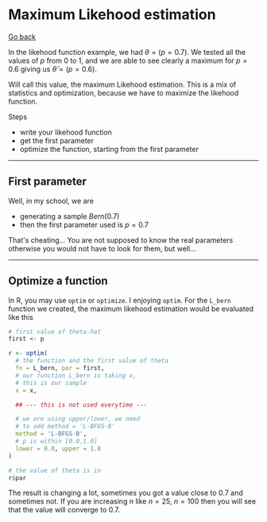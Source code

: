 # Maximum Likehood estimation

[Go back](..)

In the likehood function example, we had $\theta= (p=0.7)$.
We tested all the values of $p$ from 0 to 1, and
we are able to see clearly a maximum for $p=0.6$
giving us $\hat{\theta}= (p=0.6)$.

Will call this value, the maximum Likehood
estimation. This is a mix of statistics and optimization,
because we have to maximize the likehood function.

Steps

* write your likehood function
* get the first parameter
* optimize the function, starting from the first parameter

<hr class="sl">

## First parameter

Well, in my school, we are

* generating a sample $Bern(0.7)$
* then the first parameter used is $p=0.7$

That's cheating... You are not supposed to know the
real parameters otherwise you would not have to look for them,
but well...

<hr class="sr">

## Optimize a function

In R, you may use ``optim`` or `optimize`. I enjoying
``optim``. For the `L_bern` function we created,
the maximum likehood estimation would be evaluated
like this

```r
# first value of theta-hat
first <- p

r <- optim(
  # the function and the first value of theta
  fn = L_bern, par = first,
  # our function L_bern is taking x,
  # this is our sample
  x = x,

  ## --- this is not used everytime ---

  # we are using upper/lower, we need
  # to add method = 'L-BFGS-B'
  method = 'L-BFGS-B',
  # p is within [0.0,1.0]           
  lower = 0.0, upper = 1.0
)

# the value of theta is in
r$par
```

The result is changing a lot, sometimes you
got a value close to $0.7$ and sometimes not.
If you are increasing $n$ like $n=25$, $n=100$ then
you will see that the value will converge to $0.7$.
